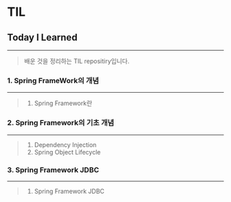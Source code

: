 TIL 
==========
## Today I Learned
---------------
> 배운 것을 정리하는 TIL repositiry입니다.
>
### 1. Spring FrameWork의 개념  

---------------
> 1. Spring Framework란

### 2. Spring Framework의 기초 개념
---------------
> 1. Dependency Injection
> 2. Spring Object Lifecycle

### 3. Spring Framework JDBC

---------------

> 1. Spring Framework JDBC


